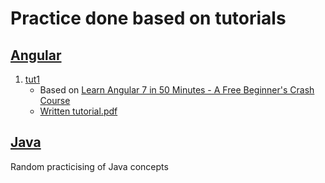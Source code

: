 # Practice done based on tutorials



## [Angular](./Angular)

1. [tut1](./Angular/tut1)
   - Based on [Learn Angular 7 in 50 Minutes - A Free Beginner's Crash Course](https://www.youtube.com/watch?v=5wtnKulcquA)
   - [Written tutorial.pdf](./Angular/tut1/Written%20Tutorial.pdf)

## [Java](./Java)

Random practicising of Java concepts